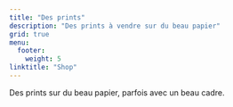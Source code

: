 ```yaml
---
title: "Des prints"
description: "Des prints à vendre sur du beau papier"
grid: true
menu:
  footer:
    weight: 5
linktitle: "Shop"
---
```


Des prints sur du beau papier, parfois avec un beau cadre.
